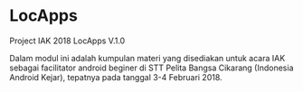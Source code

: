 # LocApps
Project IAK 2018 LocApps V.1.0

Dalam modul ini adalah kumpulan materi yang disediakan untuk acara IAK sebagai facilitator android beginer di STT Pelita Bangsa Cikarang (Indonesia Android Kejar), tepatnya pada tanggal 3-4 Februari 2018.

